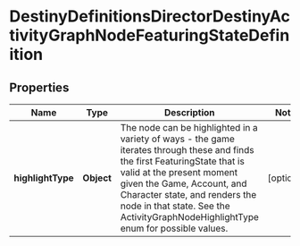 
# DestinyDefinitionsDirectorDestinyActivityGraphNodeFeaturingStateDefinition

## Properties
Name | Type | Description | Notes
------------ | ------------- | ------------- | -------------
**highlightType** | **Object** | The node can be highlighted in a variety of ways - the game iterates through these and finds the first FeaturingState that is valid at the present moment given the Game, Account, and Character state, and renders the node in that state. See the ActivityGraphNodeHighlightType enum for possible values. |  [optional]



